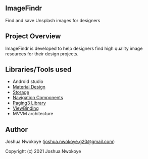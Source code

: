 ## ImageFindr
Find and save Unsplash images for designers

## Project Overview
ImageFindr is developed to help designers find high quality image resources for their design projects.

## Libraries/Tools used
* Android studio
* [Material Design](https://material.io/develop/android/)
* [Storage](https://firebase.google.com/docs/storage)
* [Navigation Components](https://developer.android.com/guide/navigation/navigation-getting-started)
* [Paging3 Library](https://developer.android.com/topic/libraries/architecture/paging/v3-overview)
* [ViewBinding](https://developer.android.com/topic/libraries/view-binding)
* MVVM architecture

## Author
Joshua Nwokoye
(joshua.nwokoye.g20@gmail.com)

Copyright (c) 2021 Joshua Nwokoye